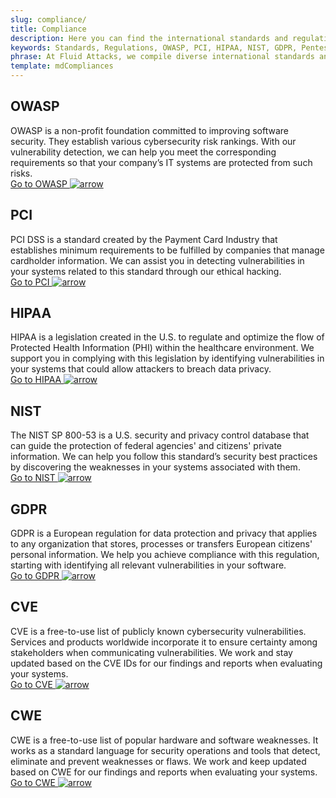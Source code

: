 ```yaml
---
slug: compliance/
title: Compliance
description: Here you can find the international standards and regulations we consider fundamental in order to guarantee systems' and information assets' security.
keywords: Standards, Regulations, OWASP, PCI, HIPAA, NIST, GDPR, Pentesting, Ethical Hacking
phrase: At Fluid Attacks, we compile diverse international standards and regulations, focused on the security of systems and information assets, that guide us in evaluating your software.
template: mdCompliances
---
```


<div class="sect1">

## OWASP

OWASP is a non-profit foundation committed to improving software
security. They establish various cybersecurity risk rankings. With our
vulnerability detection, we can help you meet the corresponding
requirements so that your company’s IT systems are protected from such
risks. <br>
[Go to OWASP ![arrow](https://res.cloudinary.com/fluid-attacks/image/upload/c_scale&#44;w_15/v1620228633/airs/icons/arrow-btn_wktcez.webp)](owasp/)

</div>

<div class="sect1">

## PCI

PCI DSS is a standard created by the Payment Card Industry that
establishes minimum requirements to be fulfilled by companies that
manage cardholder information. We can assist you in detecting
vulnerabilities in your systems related to this standard through our
ethical hacking. <br>
[Go to PCI ![arrow](https://res.cloudinary.com/fluid-attacks/image/upload/c_scale&#44;w_15/v1620228633/airs/icons/arrow-btn_wktcez.webp)](pci/)

</div>

<div class="sect1">

## HIPAA

HIPAA is a legislation created in the U.S. to regulate and optimize the
flow of Protected Health Information (PHI) within the healthcare
environment. We support you in complying with this legislation by
identifying vulnerabilities in your systems that could allow attackers
to breach data privacy. <br>
[Go to HIPAA ![arrow](https://res.cloudinary.com/fluid-attacks/image/upload/c_scale&#44;w_15/v1620228633/airs/icons/arrow-btn_wktcez.webp)](hipaa/)

</div>

<div class="sect1">

## NIST

The NIST SP 800-53 is a U.S. security and privacy control database that
can guide the protection of federal agencies' and citizens' private
information. We can help you follow this standard’s security best
practices by discovering the weaknesses in your systems associated with
them. <br>
[Go to NIST ![arrow](https://res.cloudinary.com/fluid-attacks/image/upload/c_scale&#44;w_15/v1620228633/airs/icons/arrow-btn_wktcez.webp)](nist/)

</div>

<div class="sect1">

## GDPR

GDPR is a European regulation for data protection and privacy that
applies to any organization that stores, processes or transfers European
citizens' personal information. We help you achieve compliance with this
regulation, starting with identifying all relevant vulnerabilities in
your software. <br>
[Go to GDPR ![arrow](https://res.cloudinary.com/fluid-attacks/image/upload/c_scale&#44;w_15/v1620228633/airs/icons/arrow-btn_wktcez.webp)](gdpr/)

</div>

<div class="sect1">

## CVE

CVE is a free-to-use list of publicly known cybersecurity
vulnerabilities. Services and products worldwide incorporate it to
ensure certainty among stakeholders when communicating vulnerabilities.
We work and stay updated based on the CVE IDs for our findings and
reports when evaluating your systems. <br>
[Go to CVE ![arrow](https://res.cloudinary.com/fluid-attacks/image/upload/c_scale&#44;w_15/v1620228633/airs/icons/arrow-btn_wktcez.webp)](cve/)

</div>

<div class="sect1">

## CWE

CWE is a free-to-use list of popular hardware and software weaknesses.
It works as a standard language for security operations and tools that
detect, eliminate and prevent weaknesses or flaws. We work and keep
updated based on CWE for our findings and reports when evaluating your
systems. <br>
[Go to CWE ![arrow](https://res.cloudinary.com/fluid-attacks/image/upload/c_scale&#44;w_15/v1620228633/airs/icons/arrow-btn_wktcez.webp)](cwe/)

</div>
